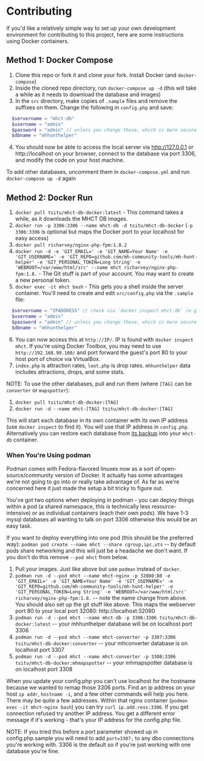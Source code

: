 # Contributing

If you'd like a relatively simple way to set up your own development environment for contributing to this project, here are some instructions using Docker containers.

## Method 1: Docker Compose
1. Clone this repo or fork it and clone your fork. Install Docker (and `docker-compose`)
2. Inside the cloned repo directory, run `docker-compose up -d` (this will take a while as it needs to download the database and images)
3. In the `src` directory, make copies of `.sample` files and remove the suffixes on them. Change the following in `config.php` and save:
```php
  $servername = "mhct-db"
  $username = "admin"
  $password = "admin" // unless you change these, which is more secure
  $dbname = "mhhunthelper"
```
4. You should now be able to access the local server via http://127.0.0.1 or http://localhost on your browser, connect to the database via port 3306, and modify the code on your host machine.

To add other databases, uncomment them in `docker-compose.yml` and run `docker-compose up -d` again

## Method 2: Docker Run
1. `docker pull tsitu/mhct-db-docker:latest` - This command takes a while, as it downloads the MHCT DB images.
2. `docker run -p 3306:3306 --name mhct-db -d tsitu/mhct-db-docker` (`-p 3306:3306` is optional but maps the Docker port to your localhost for easy access)
3. `docker pull richarvey/nginx-php-fpm:1.8.2`
4. `docker run -d -e 'GIT_EMAIL=' -e 'GIT_NAME=Your Name' -e 'GIT_USERNAME=' -e 'GIT_REPO=github.com/mh-community-tools/mh-hunt-helper' -e 'GIT_PERSONAL_TOKEN=Long String' -e 'WEBROOT=/var/www/html/src' --name mhct richarvey/nginx-php-fpm:1.8.` - The Git stuff is part of your account. You may want to create a new personal token.
5. `docker exec -it mhct bash` - This gets you a shell inside the server container. You'll need to create and edit `src/config.php` via the `.sample` file:
```php
  $servername = "IPADDRESS" // check via `docker inspect mhct-db` (e.g. 172.17.0.2)
  $username = "admin"
  $password = "admin" // unless you change these, which is more secure
  $dbname = "mhhunthelper"
```
6. You can now access this at `http://IP/`. IP is found with `docker inspect mhct`. If you're using Docker Toolbox, you may need to use `http://192.168.99.100/` and port forward the guest's port 80 to your host port of choice via VirtualBox.
7. `index.php` is attraction rates, `loot.php` is drop rates. `mhhunthelper` data includes attractions, drops, and some stats.

NOTE: To use the other databases, pull and run them (where `[TAG]` can be `converter` or `mapspotter`):

1. `docker pull tsitu/mhct-db-docker:[TAG]`
2. `docker run -d --name mhct-[TAG] tsitu/mhct-db-docker:[TAG]`

This will start each database in its own container with its own IP address (use `docker inspect` to find it). You will use that IP address in `config.php`. Alternatively you can restore each database from [its backup](https://keybase.pub/devjacksmith/mh_backups/) into your `mhct-db` container.

### When You're Using podman

Podman comes with Fedora-flavored linuxes now as a sort of open-source/community version of Docker. It actually has some advantages we're not going to go into or really take advantage of. As far as we're concerned here it just made the setup a bit tricky to figure out.

You've got two options when deploying in podman - you can deploy things within a pod (a shared namespace, this is technically less resource-intensive) or as individual containers (each their own pods). We have 1-3 mysql databases all wanting to talk on port 3306 otherwise this would be an easy task.

If you want to deploy everything into one pod (this should be the preferred way): `podman pod create --name mhct --share cgroup,ipc,uts` -- by default pods share networking and this will just be a headache we don't want. If you don't do this remove `--pod mhct` from below.

1. Pull your images. Just like above but use `podman` instead of `docker`.
2. `podman run -d --pod mhct --name mhct-nginx -p 32080:80 -e 'GIT_EMAIL=' -e 'GIT_NAME=Your Name' -e 'GIT_USERNAME=' -e 'GIT_REPO=github.com/mh-community-tools/mh-hunt-helper' -e 'GIT_PERSONAL_TOKEN=Long String' -e 'WEBROOT=/var/www/html/src' richarvey/nginx-php-fpm:1.8.` -- note the name change from above. You should also set up the git stuff like above. This maps the webserver port 80 to your local port 32080: http://localhost:32080
3. `podman run -d --pod mhct --name mhct-db -p 3306:3306 tsitu/mhct-db-docker:latest` -- your mhhunthelper database will be on localhost port 3306
4. `podman run -d --pod mhct --name mhct-converter -p 3307:3306 tsitu/mhct-db-docker:converter` -- your mhconverter database is on localhost port 3307
5. `podman run -d --pod mhct --name mhct-converter -p 3308:3306 tsitu/mhct-db-docker:mhmapspotter` -- your mhmapspotter database is on localhost port 3308

When you update your config.php you can't use localhost for the hostname because we wanted to remap those 3306 ports. Find an ip address on your host `ip addr`, `hostname -i`, and a few other commands will help you here. There may be quite a few addresses. Within that nginx container (`podman exec -it mhct-nginx bash`) you can try `curl ip.add.ress:3306`. If you get connection refused try another IP address. You get a different error message if it's working - that's your IP address for the config.php file.

NOTE: If you tried this before a port parameter showed up in config.php.sample you will need to add `port=3307;` to any dbo connections you're working with. 3306 is the default so if you're just working with one database you're fine.
